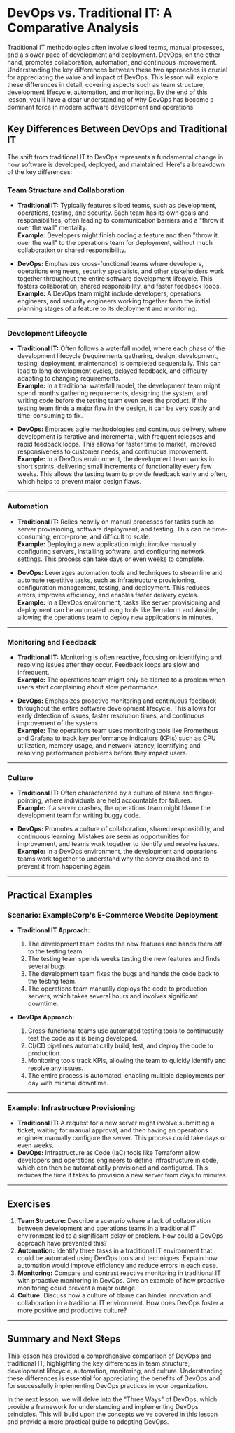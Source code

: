 # DevOps vs. Traditional IT: A Comparative Analysis

Traditional IT methodologies often involve siloed teams, manual processes, and a slower pace of development and deployment. DevOps, on the other hand, promotes collaboration, automation, and continuous improvement. Understanding the key differences between these two approaches is crucial for appreciating the value and impact of DevOps. This lesson will explore these differences in detail, covering aspects such as team structure, development lifecycle, automation, and monitoring. By the end of this lesson, you'll have a clear understanding of why DevOps has become a dominant force in modern software development and operations.

## Key Differences Between DevOps and Traditional IT

The shift from traditional IT to DevOps represents a fundamental change in how software is developed, deployed, and maintained. Here's a breakdown of the key differences:

### Team Structure and Collaboration

- **Traditional IT:** Typically features siloed teams, such as development, operations, testing, and security. Each team has its own goals and responsibilities, often leading to communication barriers and a "throw it over the wall" mentality.  
  **Example:** Developers might finish coding a feature and then "throw it over the wall" to the operations team for deployment, without much collaboration or shared responsibility.

- **DevOps:** Emphasizes cross-functional teams where developers, operations engineers, security specialists, and other stakeholders work together throughout the entire software development lifecycle. This fosters collaboration, shared responsibility, and faster feedback loops.  
  **Example:** A DevOps team might include developers, operations engineers, and security engineers working together from the initial planning stages of a feature to its deployment and monitoring.

---

### Development Lifecycle

- **Traditional IT:** Often follows a waterfall model, where each phase of the development lifecycle (requirements gathering, design, development, testing, deployment, maintenance) is completed sequentially. This can lead to long development cycles, delayed feedback, and difficulty adapting to changing requirements.  
  **Example:** In a traditional waterfall model, the development team might spend months gathering requirements, designing the system, and writing code before the testing team even sees the product. If the testing team finds a major flaw in the design, it can be very costly and time-consuming to fix.

- **DevOps:** Embraces agile methodologies and continuous delivery, where development is iterative and incremental, with frequent releases and rapid feedback loops. This allows for faster time to market, improved responsiveness to customer needs, and continuous improvement.  
  **Example:** In a DevOps environment, the development team works in short sprints, delivering small increments of functionality every few weeks. This allows the testing team to provide feedback early and often, which helps to prevent major design flaws.

---

### Automation

- **Traditional IT:** Relies heavily on manual processes for tasks such as server provisioning, software deployment, and testing. This can be time-consuming, error-prone, and difficult to scale.  
  **Example:** Deploying a new application might involve manually configuring servers, installing software, and configuring network settings. This process can take days or even weeks to complete.

- **DevOps:** Leverages automation tools and techniques to streamline and automate repetitive tasks, such as infrastructure provisioning, configuration management, testing, and deployment. This reduces errors, improves efficiency, and enables faster delivery cycles.  
  **Example:** In a DevOps environment, tasks like server provisioning and deployment can be automated using tools like Terraform and Ansible, allowing the operations team to deploy new applications in minutes.

---

### Monitoring and Feedback

- **Traditional IT:** Monitoring is often reactive, focusing on identifying and resolving issues after they occur. Feedback loops are slow and infrequent.  
  **Example:** The operations team might only be alerted to a problem when users start complaining about slow performance.

- **DevOps:** Emphasizes proactive monitoring and continuous feedback throughout the entire software development lifecycle. This allows for early detection of issues, faster resolution times, and continuous improvement of the system.  
  **Example:** The operations team uses monitoring tools like Prometheus and Grafana to track key performance indicators (KPIs) such as CPU utilization, memory usage, and network latency, identifying and resolving performance problems before they impact users.

---

### Culture

- **Traditional IT:** Often characterized by a culture of blame and finger-pointing, where individuals are held accountable for failures.  
  **Example:** If a server crashes, the operations team might blame the development team for writing buggy code.

- **DevOps:** Promotes a culture of collaboration, shared responsibility, and continuous learning. Mistakes are seen as opportunities for improvement, and teams work together to identify and resolve issues.  
  **Example:** In a DevOps environment, the development and operations teams work together to understand why the server crashed and to prevent it from happening again.

---

## Practical Examples

### Scenario: ExampleCorp's E-Commerce Website Deployment

- **Traditional IT Approach:**  
  1. The development team codes the new features and hands them off to the testing team.  
  2. The testing team spends weeks testing the new features and finds several bugs.  
  3. The development team fixes the bugs and hands the code back to the testing team.  
  4. The operations team manually deploys the code to production servers, which takes several hours and involves significant downtime.  

- **DevOps Approach:**  
  1. Cross-functional teams use automated testing tools to continuously test the code as it is being developed.  
  2. CI/CD pipelines automatically build, test, and deploy the code to production.  
  3. Monitoring tools track KPIs, allowing the team to quickly identify and resolve any issues.  
  4. The entire process is automated, enabling multiple deployments per day with minimal downtime.

---

### Example: Infrastructure Provisioning

- **Traditional IT:** A request for a new server might involve submitting a ticket, waiting for manual approval, and then having an operations engineer manually configure the server. This process could take days or even weeks.  
- **DevOps:** Infrastructure as Code (IaC) tools like Terraform allow developers and operations engineers to define infrastructure in code, which can then be automatically provisioned and configured. This reduces the time it takes to provision a new server from days to minutes.

---

## Exercises

1. **Team Structure:** Describe a scenario where a lack of collaboration between development and operations teams in a traditional IT environment led to a significant delay or problem. How could a DevOps approach have prevented this?  
2. **Automation:** Identify three tasks in a traditional IT environment that could be automated using DevOps tools and techniques. Explain how automation would improve efficiency and reduce errors in each case.  
3. **Monitoring:** Compare and contrast reactive monitoring in traditional IT with proactive monitoring in DevOps. Give an example of how proactive monitoring could prevent a major outage.  
4. **Culture:** Discuss how a culture of blame can hinder innovation and collaboration in a traditional IT environment. How does DevOps foster a more positive and productive culture?

---

## Summary and Next Steps

This lesson has provided a comprehensive comparison of DevOps and traditional IT, highlighting the key differences in team structure, development lifecycle, automation, monitoring, and culture. Understanding these differences is essential for appreciating the benefits of DevOps and for successfully implementing DevOps practices in your organization.

In the next lesson, we will delve into the "Three Ways" of DevOps, which provide a framework for understanding and implementing DevOps principles. This will build upon the concepts we've covered in this lesson and provide a more practical guide to adopting DevOps.